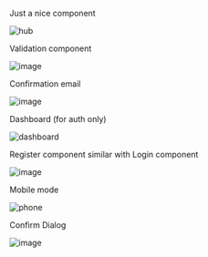 
Just a nice component

![hub](https://github.com/user-attachments/assets/9d97d324-7c59-4059-b646-c5ef67630bb9)



Validation component

![image](https://github.com/florentrot/full-stack-app/assets/99581506/7e6682c8-db8b-4521-8917-9a38da6924bd)

Confirmation email

![image](https://github.com/florentrot/full-stack-app/assets/99581506/252ae605-8fd8-4469-8102-0f9ee790c54c)


Dashboard (for auth only)

![dashboard](https://github.com/user-attachments/assets/9473bbd9-059a-4904-9420-bc1cac4e55aa)



Register component similar with Login component

![image](https://github.com/florentrot/full-stack-app/assets/99581506/af3aa1d8-b604-46d1-a650-de7e8ccde819)


Mobile mode 

![phone](https://github.com/user-attachments/assets/9553fb3c-b87b-4c0d-98b3-04532000fe2b)


Confirm Dialog

![image](https://github.com/florentrot/full-stack-app/assets/99581506/1de5e1d8-01b7-4c6a-97e9-4900bec8a40a)


